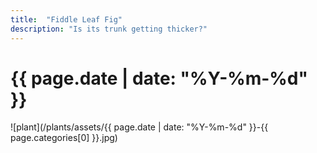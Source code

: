 ```yaml
---
title:  "Fiddle Leaf Fig"
description: "Is its trunk getting thicker?"
---
```


# {{ page.date | date: "%Y-%m-%d" }}

![plant](/plants/assets/{{ page.date | date: "%Y-%m-%d" }}-{{ page.categories[0] }}.jpg)
